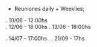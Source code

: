 * Reuniones daily + Weeklies;

. 10/06 - 12:00hs  
. 12/06 - 18:00hs
. 13/06 - 18:00hs

. 14/07 - 17:00hs
. 
. 21/09 - 17hs
